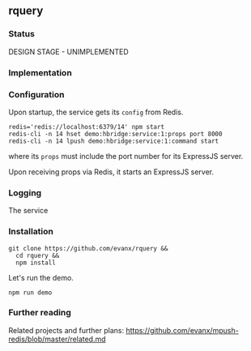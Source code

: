 
## rquery


### Status

DESIGN STAGE - UNIMPLEMENTED


### Implementation


### Configuration

Upon startup, the service gets its `config` from Redis.

```shell
redis='redis://localhost:6379/14' npm start
redis-cli -n 14 hset demo:hbridge:service:1:props port 8000
redis-cli -n 14 lpush demo:hbridge:service:1:command start
```
where its `props` must include the port number for its ExpressJS server.

Upon receiving props via Redis, it starts an ExpressJS server.

### Logging

The service




### Installation

```shell
git clone https://github.com/evanx/rquery &&
  cd rquery &&
  npm install
```

Let's run the demo.
```shell
npm run demo
```

### Further reading

Related projects and further plans: https://github.com/evanx/mpush-redis/blob/master/related.md

